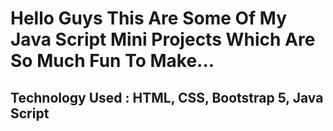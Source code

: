 <h1>Hello Guys This Are Some Of My Java Script Mini Projects Which Are So Much  Fun To Make...</h1>
<h2>Technology Used : HTML, CSS, Bootstrap 5, Java Script</h2>

